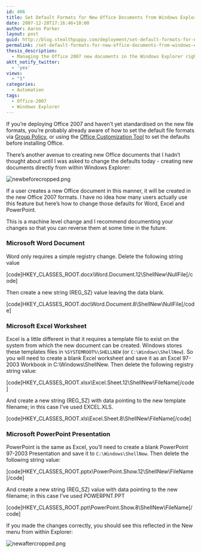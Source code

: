 ```yaml
---
id: 406
title: Set Default Formats for New Office Documents from Windows Explorer
date: 2007-12-20T17:16:46+10:00
author: Aaron Parker
layout: post
guid: http://blog.stealthpuppy.com/deployment/set-default-formats-for-new-office-documents-from-windows-explorer
permalink: /set-default-formats-for-new-office-documents-from-windows-explorer/
thesis_description:
  - Managing the Office 2007 new documents in the Windows Explorer right client/New menu
aktt_notify_twitter:
  - 'yes'
views:
  - "1"
categories:
  - Automation
tags:
  - Office-2007
  - Windows Explorer
---
```

If you&#8217;re deploying Office 2007 and haven&#8217;t yet standardised on the new file formats, you&#8217;re probably already aware of how to set the default file formats via [Group Policy](http://technet2.microsoft.com/Office/en-us/library/07946c8e-9311-42a6-979b-5bc89afb7a661033.mspx?mfr=true), or using the [Office Customization Tool](http://technet2.microsoft.com/Office/en-us/library/9c14db60-b591-41f9-a94b-50627d2daa811033.mspx?mfr=true) to set the defaults before installing Office.

There&#8217;s another avenue to creating new Office documents that I hadn&#8217;t thought about until I was asked to change the defaults today - creating new documents directly from within Windows Explorer:

![newbeforecropped.png](http://stealthpuppy.com/wp-content/uploads/2007/12/newbeforecropped.png) 

If a user creates a new Office document in this manner, it will be created in the new Office 2007 formats. I have no idea how many users actually use this feature but here&#8217;s how to change those defaults for Word, Excel and PowerPoint.

<p class="important">
  This is a machine level change and I recommend documenting your changes so that you can reverse them at some time in the future.
</p>

### Microsoft Word Document

Word only requires a simple registry change. Delete the following string value

[code]HKEY\_CLASSES\_ROOT\.docx\Word.Document.12\ShellNew\NullFile[/code]

Then create a new string (REG_SZ) value leaving the data blank.

[code]HKEY\_CLASSES\_ROOT\.doc\Word.Document.8\ShellNew\NullFile[/code]

### Microsoft Excel Worksheet

Excel is a little different in that it requires a template file to exist on the system from which the new document can be created. Windows stores these templates files in `%SYSTEMROOT%\SHELLNEW` (or `C:\Windows\ShellNew`). So you will need to create a blank Excel worksheet and save it as an Excel 97-2003 Workbook in C:\Windows\ShellNew. Then delete the following registry string value:

[code]HKEY\_CLASSES\_ROOT\.xlsx\Excel.Sheet.12\ShellNew\FileName[/code]

And create a new string (REG_SZ) with data pointing to the new template filename; in this case I&#8217;ve used EXCEL.XLS.

[code]HKEY\_CLASSES\_ROOT\.xls\Excel.Sheet.8\ShellNew\FileName[/code]

### Microsoft PowerPoint Presentation

PowerPoint is the same as Excel, you&#8217;ll need to create a blank PowerPoint 97-2003 Presentation and save it to `C:\Windows\ShellNew`. Then delete the following string value:

[code]HKEY\_CLASSES\_ROOT\.pptx\PowerPoint.Show.12\ShellNew\FileName[/code]

And create a new string (REG_SZ) value with data pointing to the new filename; in this case I&#8217;ve used POWERPNT.PPT

[code]HKEY\_CLASSES\_ROOT\.ppt\PowerPoint.Show.8\ShellNew\FileName[/code]

If you made the changes correctly, you should see this reflected in the New menu from within Explorer:

![newaftercropped.png](http://stealthpuppy.com/wp-content/uploads/2007/12/newaftercropped.png)